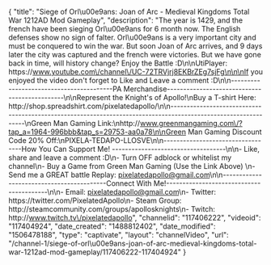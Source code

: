 {
    "title": "Siege of Orl\u00e9ans: Joan of Arc - Medieval Kingdoms Total War 1212AD Mod Gameplay",
    "description": "The year is 1429, and the french have been sieging Orl\u00e9ans for 6 month now.  The English defenses show no sign of falter.  Orl\u00e9ans is a very important city and must be conquered to win the war.  But soon Joan of Arc arrives, and 9 days later the city was captured and the french were victories.  But we have gone back in time, will history change?  Enjoy the Battle :D\n\nUtiPlayer: https:\/\/www.youtube.com\/channel\/UC-72TRVjrj8EKBrZEg7sjFg\n\n\nIf you enjoyed the video don't forget to Like and Leave a comment :D\n\n-----------------------------------------PA Merchandise----------------------------------------------\n\nRepresent the Knight's of Apollo!\nBuy a T-shirt Here: http:\/\/shop.spreadshirt.com\/pixelatedapollo\/\n\n---------------------------------------------------------------------------------------------------------------\nGreen Man Gaming Link:\nhttp:\/\/www.greenmangaming.com\/?tap_a=1964-996bbb&tap_s=29753-aa0a78\n\nGreen Man Gaming Discount Code 20% Off:\nPIXELA-TEDAPO-LLOSVE\n\n----------------------------------How You Can Support Me! -----------------------------------\n\n- Like, share and leave a comment :D\n- Turn OFF adblock or whitelist my channel\n- Buy a Game from Green Man Gaming (Use the Link Above) \n- Send me a GREAT battle Replay: pixelatedapollo@gmail.com\n\n------------------------------------------Connect With Me!-----------------------------------------\n\n- Email: pixelatedapollo@gmail.com\n- Twitter: https:\/\/twitter.com\/PixelatedApollo\n- Steam Group:  http:\/\/steamcommunity.com\/groups\/apollosknights\n- Twitch: http:\/\/www.twitch.tv\/pixelatedapollo",
    "channelid": "117406222",
    "videoid": "117404924",
    "date_created": "1488812402",
    "date_modified": "1506478188",
    "type": "captivate",
    "layout": "channelVideo",
    "url": "\/channel-1\/siege-of-orl\u00e9ans-joan-of-arc-medieval-kingdoms-total-war-1212ad-mod-gameplay\/117406222-117404924"
}
